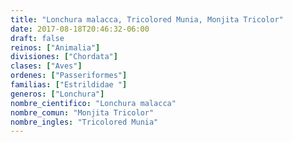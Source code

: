 ```yaml
---
title: "Lonchura malacca, Tricolored Munia, Monjita Tricolor"
date: 2017-08-18T20:46:32-06:00
draft: false
reinos: ["Animalia"]
divisiones: ["Chordata"]
clases: ["Aves"]
ordenes: ["Passeriformes"]
familias: ["Estrildidae "]
generos: ["Lonchura"]
nombre_cientifico: "Lonchura malacca"
nombre_comun: "Monjita Tricolor"
nombre_ingles: "Tricolored Munia"
---
```

